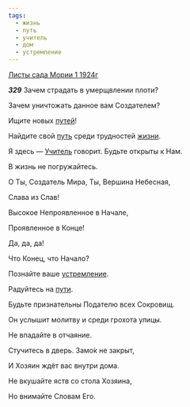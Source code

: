 ```yaml
---
tags:
  - жизнь
  - путь
  - учитель
  - дом
  - устремление
---
```


[Листы сада Мории 1 1924г](https://127.0.0.1:4002/agni/1924)

___329___
Зачем страдать в умерщвлении плоти?   

Зачем уничтожать данное вам Создателем?   

Ищите новых [путей](../../../tags/#[путь](../../../tags/#путь))!   

Найдите свой [путь](../../../tags/#путь) среди трудностей [жизни](../../../tags/#жизнь).   

Я здесь — [Учитель](../../../tags/#учитель) говорит. Будьте открыты к Нам.   

В жизнь не погружайтесь.   

О Ты, Создатель Мира, Ты, Вершина Небесная,   

Слава из Слав!   

Высокое Непроявленное в Начале,   

Проявленное в Конце!   

Да, да, да!   

Что Конец, что Начало?   

Познайте ваше [устремление](../../../tags/#устремление).   

Радуйтесь на [пути](../../../tags/#путь).   

Будьте признательны Подателю всех Сокровищ.   

Он услышит молитву и среди грохота улицы.   

Не впадайте в отчаяние.   

Стучитесь в дверь. Замо́к не закрыт,   

И Хозяин ждёт вас внутри дома.   

Не вкушайте яств со стола Хозяина,   

Но внимайте Словам Его.   

